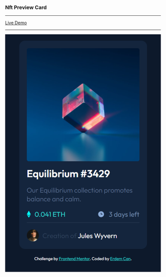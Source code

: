 ### Nft Preview Card

---

[Live Demo](https://erdemcankaradag.github.io/Nft-Preview-Card/)

---

![Referans bir isim](Preview/Preview.png)
